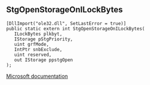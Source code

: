 ## StgOpenStorageOnILockBytes

```
[DllImport("ole32.dll", SetLastError = true)]
public static extern int StgOpenStorageOnILockBytes(
   ILockBytes plkbyt,
   IStorage pStgPriority,
   uint grfMode,
   IntPtr snbExclude,
   uint reserved,
   out IStorage ppstgOpen
);
```

[Microsoft documentation](TODO)
